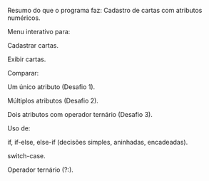 Resumo do que o programa faz:
Cadastro de cartas com atributos numéricos.

Menu interativo para:

Cadastrar cartas.

Exibir cartas.

Comparar:

Um único atributo (Desafio 1).

Múltiplos atributos (Desafio 2).

Dois atributos com operador ternário (Desafio 3).

Uso de:

if, if-else, else-if (decisões simples, aninhadas, encadeadas).

switch-case.

Operador ternário (?:).

